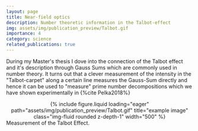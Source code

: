 ```yaml
---
layout: page
title: Near-field optics
description: Number theoretic information in the Talbot-effect
img: assets/img/publication_preview/Talbot.gif
importance: 4
category: science
related_publications: true
---
```


During my Master's thesis I dove into the connection of the Talbot effect and it's description through Gauss Sums which are commonly used in number theory. It turns out that a clever measurement of the intensity in the "Talbot-carpet" along a certain line measures the Gauss-Sum directly and hence it can be used to "measure" prime number decompositions which we have shown experimentally in {%cite Pelka2018%}

<div class="row" style="text-align: center">
    <div class="col-sm mt-3 mt-md-0">
        {% include figure.liquid loading="eager" path="assets/img/publication_preview/Talbot.gif" title="example image" class="img-fluid rounded z-depth-1" width="500" %}
    </div>
</div>
<div class="caption">
    Measurement of the Talbot Effect.
</div>
